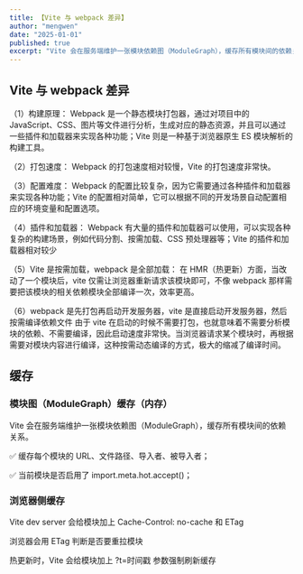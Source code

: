 ```yaml
---
title: 【Vite 与 webpack 差异】
author: "mengwen"
date: "2025-01-01"
published: true
excerpt: "Vite 会在服务端维护一张模块依赖图（ModuleGraph），缓存所有模块间的依赖关系。"
---
```


## Vite 与 webpack 差异

（1）构建原理： Webpack 是一个静态模块打包器，通过对项目中的 JavaScript、CSS、图片等文件进行分析，生成对应的静态资源，并且可以通过一些插件和加载器来实现各种功能；Vite 则是一种基于浏览器原生 ES 模块解析的构建工具。

（2）打包速度： Webpack 的打包速度相对较慢，Vite 的打包速度非常快。

（3）配置难度： Webpack 的配置比较复杂，因为它需要通过各种插件和加载器来实现各种功能；Vite 的配置相对简单，它可以根据不同的开发场景自动配置相应的环境变量和配置选项。

（4）插件和加载器： Webpack 有大量的插件和加载器可以使用，可以实现各种复杂的构建场景，例如代码分割、按需加载、CSS 预处理器等；Vite 的插件和加载器相对较少

（5）Vite 是按需加载，webpack 是全部加载： 在 HMR（热更新）方面，当改动了一个模块后，vite 仅需让浏览器重新请求该模块即可，不像 webpack 那样需要把该模块的相关依赖模块全部编译一次，效率更高。

（6）webpack 是先打包再启动开发服务器，vite 是直接启动开发服务器，然后按需编译依赖文件 由于 vite 在启动的时候不需要打包，也就意味着不需要分析模块的依赖、不需要编译，因此启动速度非常快。当浏览器请求某个模块时，再根据需要对模块内容进行编译，这种按需动态编译的方式，极大的缩减了编译时间。

## 缓存

### 模块图（ModuleGraph）缓存（内存）

Vite 会在服务端维护一张模块依赖图（ModuleGraph），缓存所有模块间的依赖关系。

✅ 缓存每个模块的 URL、文件路径、导入者、被导入者；

✅ 当前模块是否启用了 import.meta.hot.accept()；

### 浏览器侧缓存

Vite dev server 会给模块加上 Cache-Control: no-cache 和 ETag

浏览器会用 ETag 判断是否要重拉模块

热更新时，Vite 会给模块加上 ?t=时间戳 参数强制刷新缓存
